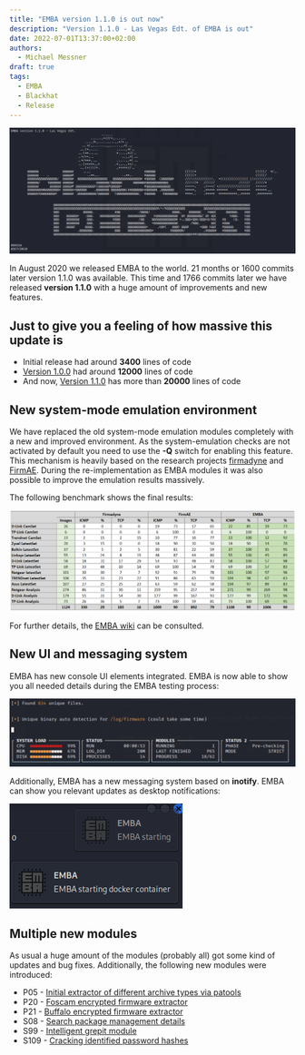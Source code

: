```yaml
---
title: "EMBA version 1.1.0 is out now"
description: "Version 1.1.0 - Las Vegas Edt. of EMBA is out"
date: 2022-07-01T13:37:00+02:00
authors:
  - Michael Messner
draft: true
tags:
  - EMBA
  - Blackhat
  - Release
---
```


![Version-1.1.0](/img/v1.1.0-LasVegas-Edt.png#center)

In August 2020 we released EMBA to the world. 21 months or 1600 commits later version 1.1.0 was available. This time and 1766 commits later we have released **version 1.1.0** with a huge amount of improvements and new features.

## Just to give you a feeling of how massive this update is
* Initial release had around **3400** lines of code
* [Version 1.0.0](https://github.com/e-m-b-a/emba/releases/tag/1.0.0-Singapore-Edt) had around **12000** lines of code
* And now, [Version 1.1.0](TODO) has more than **20000** lines of code

## New system-mode emulation environment

We have replaced the old system-mode emulation modules completely with a new and improved environment. As the system-emulation checks are not activated by default you need to use the **-Q** switch for enabling this feature. This mechanism is heavily based on the research projects [firmadyne](https://github.com/firmadyne/firmadyne) and [FirmAE](https://github.com/pr0v3rbs/FirmAE). During the re-implementation as EMBA modules it was also possible to improve the emulation results massively. 

The following benchmark shows the final results:

![System-mode-emulation](/img/System-mode-emulation-results.png#center)

For further details, the [EMBA wiki](https://github.com/e-m-b-a/emba/wiki/System-emulation) can be consulted.

## New UI and messaging system

EMBA has new console UI elements integrated. EMBA is now able to show you all needed details during the EMBA testing process:

![Console UI](/img/console_ui.png#center)

Additionally, EMBA has a new messaging system based on **inotify**. EMBA can show you relevant updates as desktop notifications:

![Desktop notifications](/img/notifications.png#center)

## Multiple new modules

As usual a huge amount of the modules (probably all) got some kind of updates and bug fixes. Additionally, the following new modules were introduced:

* P05 - [Initial extractor of different archive types via patools](https://github.com/e-m-b-a/emba/blob/master/modules/P05_patools_init.sh)
* P20 - [Foscam encrypted firmware extractor](https://github.com/e-m-b-a/emba/blob/master/modules/P20_foscam_decryptor.sh)
* P21 - [Buffalo encrypted firmware extractor](https://github.com/e-m-b-a/emba/blob/master/modules/P21_buffalo_decryptor.sh)
* S08 - [Search package management details](https://github.com/e-m-b-a/emba/blob/master/modules/S08_package_mgmt_extractor.sh)
* S99 - [Intelligent grepit module](https://github.com/e-m-b-a/emba/blob/master/modules/S99_grepit.sh)
* S109 - [Cracking identified password hashes](https://github.com/e-m-b-a/emba/blob/master/modules/S109_jtr_local_pw_cracking.sh)
